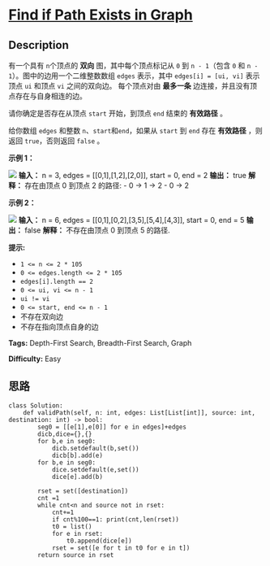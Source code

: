 # [Find if Path Exists in Graph][title]

## Description

有一个具有 `n`个顶点的 **双向** 图，其中每个顶点标记从 `0` 到 `n - 1`（包含 `0` 和 `n - 1`）。图中的边用一个二维整数数组
`edges` 表示，其中 `edges[i] = [ui, vi]` 表示顶点 `ui` 和顶点 `vi` 之间的双向边。 每个顶点对由 **最多一条**
边连接，并且没有顶点存在与自身相连的边。

请你确定是否存在从顶点 `start` 开始，到顶点 `end` 结束的 **有效路径** 。

给你数组 `edges` 和整数 `n`、`start`和`end`，如果从 `start` 到 `end` 存在 **有效路径** ，则返回
`true`，否则返回 `false` 。



**示例 1：**

![](https://assets.leetcode.com/uploads/2021/08/14/validpath-ex1.png)
            **输入：** n = 3, edges = [[0,1],[1,2],[2,0]], start = 0, end = 2    **输出：** true    **解释：** 存在由顶点 0 到顶点 2 的路径:    - 0 → 1 → 2     - 0 → 2    

**示例 2：**

![](https://assets.leetcode.com/uploads/2021/08/14/validpath-ex2.png)
            **输入：** n = 6, edges = [[0,1],[0,2],[3,5],[5,4],[4,3]], start = 0, end = 5    **输出：** false    **解释：** 不存在由顶点 0 到顶点 5 的路径.    



**提示:**

  * `1 <= n <= 2 * 105`
  * `0 <= edges.length <= 2 * 105`
  * `edges[i].length == 2`
  * `0 <= ui, vi <= n - 1`
  * `ui != vi`
  * `0 <= start, end <= n - 1`
  * 不存在双向边
  * 不存在指向顶点自身的边


**Tags:** Depth-First Search, Breadth-First Search, Graph

**Difficulty:** Easy

## 思路

``` python3
class Solution:
    def validPath(self, n: int, edges: List[List[int]], source: int, destination: int) -> bool:
        seg0 = [[e[1],e[0]] for e in edges]+edges
        dicb,dice={},{}
        for b,e in seg0:
            dicb.setdefault(b,set())
            dicb[b].add(e)
        for b,e in seg0:
            dice.setdefault(e,set())
            dice[e].add(b) 

        rset = set([destination])
        cnt =1
        while cnt<n and source not in rset:
            cnt+=1
            if cnt%100==1: print(cnt,len(rset))
            t0 = list()
            for e in rset:
                t0.append(dice[e])
            rset = set([e for t in t0 for e in t])
        return source in rset

```

[title]: https://leetcode-cn.com/problems/find-if-path-exists-in-graph
